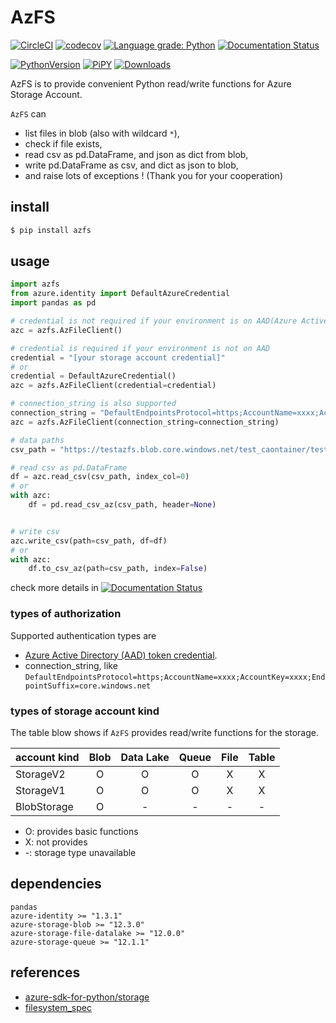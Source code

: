 # AzFS

[![CircleCI](https://circleci.com/gh/gsy0911/azfs.svg?style=svg&circle-token=ccd8e1ece489b247bcaac84861ae725b0f89a605)](https://circleci.com/gh/gsy0911/azfs)
[![codecov](https://codecov.io/gh/gsy0911/azfs/branch/master/graph/badge.svg)](https://codecov.io/gh/gsy0911/azfs)
[![Language grade: Python](https://img.shields.io/lgtm/grade/python/g/gsy0911/azfs.svg?logo=lgtm&logoWidth=18)](https://lgtm.com/projects/g/gsy0911/azfs/context:python)
[![Documentation Status](https://readthedocs.org/projects/azfs/badge/?version=latest)](https://azfs.readthedocs.io/en/latest/?badge=latest)


[![PythonVersion](https://img.shields.io/badge/python-3.6|3.7|3.8-blue.svg)](https://www.python.org/downloads/release/python-377/)
[![PiPY](https://img.shields.io/badge/pypi-0.2.1-blue.svg)](https://pypi.org/project/azfs/)
[![Downloads](https://pepy.tech/badge/azfs)](https://pepy.tech/project/azfs) 

AzFS is to provide convenient Python read/write functions for Azure Storage Account.

`AzFS` can

* list files in blob (also with wildcard `*`),
* check if file exists,
* read csv as pd.DataFrame, and json as dict from blob,
* write pd.DataFrame as csv, and dict as json to blob,
* and raise lots of exceptions ! (Thank you for your cooperation)

## install

```bash
$ pip install azfs
```

## usage


```python
import azfs
from azure.identity import DefaultAzureCredential
import pandas as pd

# credential is not required if your environment is on AAD(Azure Active Directory)
azc = azfs.AzFileClient()

# credential is required if your environment is not on AAD
credential = "[your storage account credential]"
# or
credential = DefaultAzureCredential()
azc = azfs.AzFileClient(credential=credential)

# connection_string is also supported
connection_string = "DefaultEndpointsProtocol=https;AccountName=xxxx;AccountKey=xxxx;EndpointSuffix=core.windows.net"
azc = azfs.AzFileClient(connection_string=connection_string)

# data paths
csv_path = "https://testazfs.blob.core.windows.net/test_caontainer/test_file.csv"

# read csv as pd.DataFrame
df = azc.read_csv(csv_path, index_col=0)
# or
with azc:
    df = pd.read_csv_az(csv_path, header=None)


# write csv
azc.write_csv(path=csv_path, df=df)
# or
with azc:
    df.to_csv_az(path=csv_path, index=False)

```

check more details in  [![Documentation Status](https://readthedocs.org/projects/azfs/badge/?version=latest)](https://azfs.readthedocs.io/en/latest/?badge=latest)

### types of authorization

Supported authentication types are
* [Azure Active Directory (AAD) token credential](https://docs.microsoft.com/azure/storage/common/storage-auth-aad).
* connection_string, like `DefaultEndpointsProtocol=https;AccountName=xxxx;AccountKey=xxxx;EndpointSuffix=core.windows.net` 

### types of storage account kind

The table blow shows if `AzFS` provides read/write functions for the storage. 


| account kind | Blob | Data Lake | Queue | File | Table |
|:--|:--:|:--:|:--:|:--:|:--:|
| StorageV2 | O | O | O | X | X |
| StorageV1 | O | O | O | X | X |
| BlobStorage | O | - | - | - | - |

* O: provides basic functions
* X: not provides
* -: storage type unavailable

## dependencies

```
pandas
azure-identity >= "1.3.1"
azure-storage-blob >= "12.3.0"
azure-storage-file-datalake >= "12.0.0"
azure-storage-queue >= "12.1.1"
```


## references

* [azure-sdk-for-python/storage](https://github.com/Azure/azure-sdk-for-python/tree/master/sdk/storage)
* [filesystem_spec](https://github.com/intake/filesystem_spec)